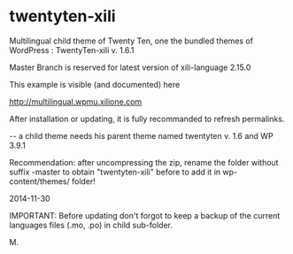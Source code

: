 twentyten-xili
==============


Multilingual child theme of Twenty Ten, one the bundled themes of WordPress : TwentyTen-xili v. 1.6.1

Master Branch is reserved for latest version of xili-language 2.15.0

This example is visible (and documented) here

http://multilingual.wpmu.xilione.com

After installation or updating, it is fully recommanded to refresh permalinks.

-- a child theme needs his parent theme named twentyten v. 1.6 and WP 3.9.1

Recommendation: after uncompressing the zip, rename the folder without suffix -master to obtain "twentyten-xili" before to add it in wp-content/themes/ folder!

2014-11-30

IMPORTANT: Before updating don't forgot to keep a backup of the current languages files (.mo, .po) in child sub-folder.


M.
